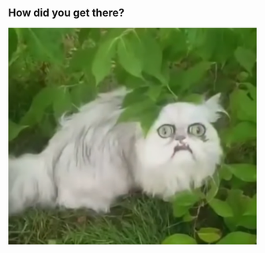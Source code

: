 ## How did you get there?
![O.O](https://raw.githubusercontent.com/wpm2CFWmkh1vcv4nwu/Host/gh-pages/files/Cat.png)
